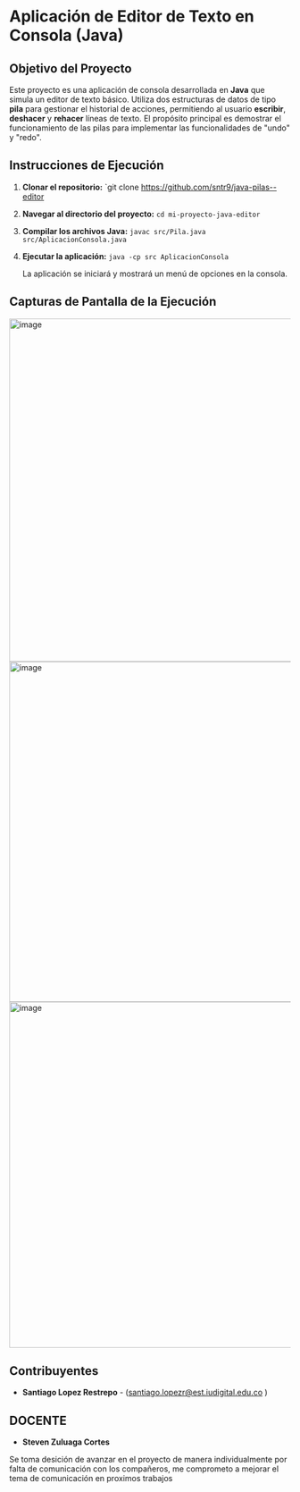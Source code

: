 
# Aplicación de Editor de Texto en Consola (Java)

## Objetivo del Proyecto
Este proyecto es una aplicación de consola desarrollada en **Java** que simula un editor de texto básico. Utiliza dos estructuras de datos de tipo **pila** para gestionar el historial de acciones, permitiendo al usuario **escribir**, **deshacer** y **rehacer** líneas de texto. El propósito principal es demostrar el funcionamiento de las pilas para implementar las funcionalidades de "undo" y "redo".

## Instrucciones de Ejecución
1. **Clonar el repositorio:**
   `git clone https://github.com/sntr9/java-pilas--editor
2. **Navegar al directorio del proyecto:**
   `cd mi-proyecto-java-editor`
3. **Compilar los archivos Java:**
   `javac src/Pila.java src/AplicacionConsola.java`
4. **Ejecutar la aplicación:**
   `java -cp src AplicacionConsola`
   
   La aplicación se iniciará y mostrará un menú de opciones en la consola.

## Capturas de Pantalla de la Ejecución

<img width="840" height="614" alt="image" src="https://github.com/user-attachments/assets/36684be8-9a4f-4074-aeb4-683ea1b10da7" />
<img width="843" height="609" alt="image" src="https://github.com/user-attachments/assets/84baffba-391a-45fa-8893-7ee855deec97" />
<img width="843" height="619" alt="image" src="https://github.com/user-attachments/assets/033f4b9c-1efc-4887-80ad-94a01847e259" />



## Contribuyentes
* **Santiago Lopez Restrepo** - (santiago.lopezr@est.iudigital.edu.co )

## DOCENTE
* **Steven Zuluaga Cortes** 

Se toma desición de avanzar en el proyecto de manera individualmente por falta de comunicación con los compañeros, me comprometo a mejorar el tema de comunicación en proximos trabajos


